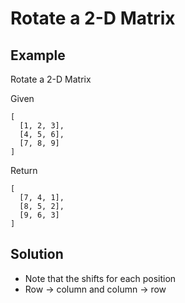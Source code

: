 # Rotate a 2-D Matrix
## Example
Rotate a 2-D Matrix

Given
```
[
  [1, 2, 3],
  [4, 5, 6],
  [7, 8, 9]
]
```

Return
```
[
  [7, 4, 1],
  [8, 5, 2],
  [9, 6, 3]
]
```

## Solution
 - Note that the shifts for each position
 - Row -> column and column -> row
